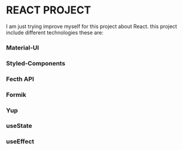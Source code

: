 # REACT PROJECT
I am just trying improve myself for this project about React.
this project include different technologies these are:

### Material-UI
### Styled-Components
### Fecth API
### Formik
### Yup
### useState
### useEffect
